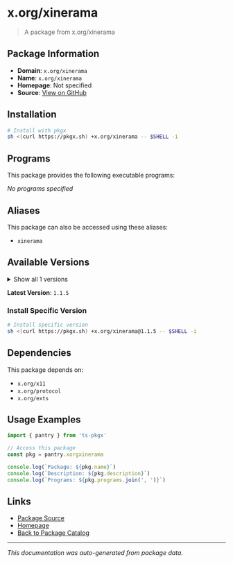 # x.org/xinerama

> A package from x.org/xinerama

## Package Information

- **Domain**: `x.org/xinerama`
- **Name**: `x.org/xinerama`
- **Homepage**: Not specified
- **Source**: [View on GitHub](https://github.com/pkgxdev/pantry/tree/main/projects/x.org/xinerama/package.yml)

## Installation

```bash
# Install with pkgx
sh <(curl https://pkgx.sh) +x.org/xinerama -- $SHELL -i
```

## Programs

This package provides the following executable programs:

*No programs specified*

## Aliases

This package can also be accessed using these aliases:

- `xinerama`

## Available Versions

<details>
<summary>Show all 1 versions</summary>

- `1.1.5`

</details>

**Latest Version**: `1.1.5`

### Install Specific Version

```bash
# Install specific version
sh <(curl https://pkgx.sh) +x.org/xinerama@1.1.5 -- $SHELL -i
```

## Dependencies

This package depends on:

- `x.org/x11`
- `x.org/protocol`
- `x.org/exts`

## Usage Examples

```typescript
import { pantry } from 'ts-pkgx'

// Access this package
const pkg = pantry.xorgxinerama

console.log(`Package: ${pkg.name}`)
console.log(`Description: ${pkg.description}`)
console.log(`Programs: ${pkg.programs.join(', ')}`)
```

## Links

- [Package Source](https://github.com/pkgxdev/pantry/tree/main/projects/x.org/xinerama/package.yml)
- [Homepage](#)
- [Back to Package Catalog](../package-catalog.md)

---

*This documentation was auto-generated from package data.*
